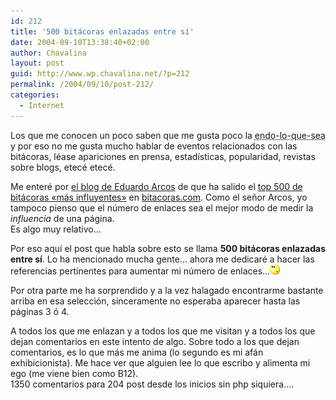 ```yaml
---
id: 212
title: '500 bitácoras enlazadas entre sí'
date: 2004-09-10T13:38:40+02:00
author: Chavalina
layout: post
guid: http://www.wp.chavalina.net/?p=212
permalink: /2004/09/10/post-212/
categories:
  - Internet
---
```

Los que me conocen un poco saben que me gusta poco la <acronym title="endogamia, endogamia">endo-lo-que-sea</acronym> y por eso no me gusta mucho hablar de eventos relacionados con las bitácoras, léase apariciones en prensa, estadísticas, popularidad, revistas sobre blogs, etecé etecé. 

Me enteré por <a href="http://www.alt1040.com/archivo/categorias/bitacoras/top\_500\_weblogs\_en\_espanol.php" target=&prime;_blank&prime;>el blog de Eduardo Arcos</a> de que ha salido el <a href="http://www.bitacoras.com/top500/" target=&prime;_blank&prime;>top 500 de bitácoras «más influyentes»</a> en <a href=http://www.bitacoras.com/ target=&prime;_blank&prime;>bitacoras.com</a>. Como el se&ntilde;or Arcos, yo tampoco pienso que el n&uacute;mero de enlaces sea el mejor modo de medir la _influencia_ de una página.  
Es algo muy relativo…

Por eso aquí el post que habla sobre esto se llama **500 bitácoras enlazadas entre sí**. Lo ha mencionado mucha gente… ahora me dedicaré a hacer las referencias pertinentes para aumentar mi n&uacute;mero de enlaces…![emo](/imagenes/emoticonos/pensativo.gif) 

Por otra parte me ha sorprendido y a la vez halagado encontrarme bastante arriba en esa selección, sinceramente no esperaba aparecer hasta las páginas 3 ó 4. 

A todos los que me enlazan y a todos los que me visitan y a todos los que dejan comentarios en este intento de algo. Sobre todo a los que dejan comentarios, es lo que más me anima (lo segundo es mi afán exhibicionista). Me hace ver que alguien lee lo que escribo y alimenta mi ego (me viene bien como B12).  
1350 comentarios para 204 post desde los inicios sin php siquiera….